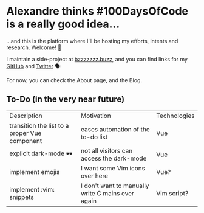 # Alexandre thinks #100DaysOfCode is a really good idea...

...and this is the platform where I'll be hosting my efforts, intents and research. Welcome! 🙌

I maintain a side-project at [bzzzzzzz.buzz](https://bzzzzzzz.buzz), and you can find links for my [GitHub](https://github.com/protsaq) and [Twitter](https://twitter.com/protsaq) 🗣

For now, you can check the About page, and the Blog.


## To-Do (in the very near future)

<table id="to-do">
	<tr>
		<td>Description</td>
		<td>Motivation</td>
		<td>Technologies</td>
	</tr>
	<tr>
		<td>transition the list to a proper Vue component</td>
		<td>eases automation of the to-do list</td>
		<td>Vue</td>
	</tr>
	<tr>
		<td>explicit dark-mode 🕶</td>
		<td>not all visitors can access the dark-mode</td>
		<td>Vue</td>
	</tr>
	<tr>
		<td>implement emojis</td>
		<td>I want some Vim icons over here</td>
		<td>Vue?</td>
	</tr>
	<tr>
		<td>implement :vim: snippets</td>
		<td>I don't want to manually write C mains ever again</td>
		<td>Vim script?</td>
	</tr>
</table>
